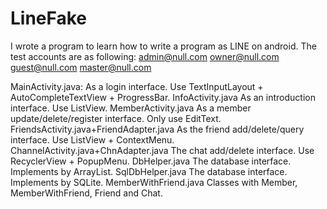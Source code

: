 # LineFake
I wrote a program to learn how to write a program as LINE on android.
The test accounts are as following:
  admin@null.com
  owner@null.com
  guest@null.com
  master@null.com
  
MainActivity.java:
    As a login interface. Use TextInputLayout + AutoCompleteTextView + ProgressBar.
InfoActivity.java
    As an introduction interface. Use ListView.
MemberActivity.java
    As a member update/delete/register interface. Only use EditText.
FriendsActivity.java+FriendAdapter.java
    As the friend add/delete/query interface. Use ListView + ContextMenu.
ChannelActivity.java+ChnAdapter.java
    The chat add/delete interface. Use RecyclerView + PopupMenu.
DbHelper.java
    The database interface. Implements by ArrayList.
SqlDbHelper.java 
    The database interface. Implements by SQLite.
MemberWithFriend.java
    Classes with Member, MemberWithFriend, Friend and Chat.
